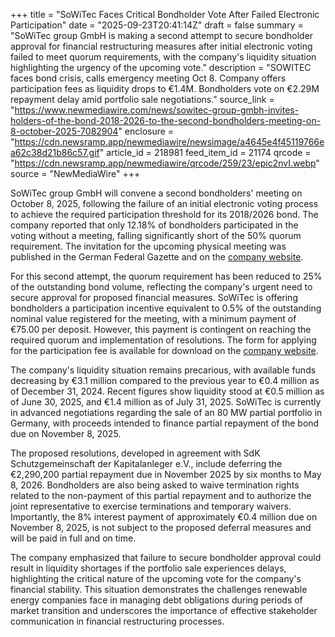+++
title = "SoWiTec Faces Critical Bondholder Vote After Failed Electronic Participation"
date = "2025-09-23T20:41:14Z"
draft = false
summary = "SoWiTec group GmbH is making a second attempt to secure bondholder approval for financial restructuring measures after initial electronic voting failed to meet quorum requirements, with the company's liquidity situation highlighting the urgency of the upcoming vote."
description = "SOWITEC faces bond crisis, calls emergency meeting Oct 8. Company offers participation fees as liquidity drops to €1.4M. Bondholders vote on €2.29M repayment delay amid portfolio sale negotiations."
source_link = "https://www.newmediawire.com/news/sowitec-group-gmbh-invites-holders-of-the-bond-2018-2026-to-the-second-bondholders-meeting-on-8-october-2025-7082904"
enclosure = "https://cdn.newsramp.app/newmediawire/newsimage/a4645e4f45119766ea62c38d21b86c57.gif"
article_id = 218981
feed_item_id = 21174
qrcode = "https://cdn.newsramp.app/newmediawire/qrcode/259/23/epic2nvI.webp"
source = "NewMediaWire"
+++

<p>SoWiTec group GmbH will convene a second bondholders' meeting on October 8, 2025, following the failure of an initial electronic voting process to achieve the required participation threshold for its 2018/2026 bond. The company reported that only 12.18% of bondholders participated in the voting without a meeting, falling significantly short of the 50% quorum requirement. The invitation for the upcoming physical meeting was published in the German Federal Gazette and on the <a href="https://www.sowitec.com" target="_blank" rel="nofollow">company website</a>.</p><p>For this second attempt, the quorum requirement has been reduced to 25% of the outstanding bond volume, reflecting the company's urgent need to secure approval for proposed financial measures. SoWiTec is offering bondholders a participation incentive equivalent to 0.5% of the outstanding nominal value registered for the meeting, with a minimum payment of €75.00 per deposit. However, this payment is contingent on reaching the required quorum and implementation of resolutions. The form for applying for the participation fee is available for download on the <a href="https://www.sowitec.com" target="_blank" rel="nofollow">company website</a>.</p><p>The company's liquidity situation remains precarious, with available funds decreasing by €3.1 million compared to the previous year to €0.4 million as of December 31, 2024. Recent figures show liquidity stood at €0.5 million as of June 30, 2025, and €1.4 million as of July 31, 2025. SoWiTec is currently in advanced negotiations regarding the sale of an 80 MW partial portfolio in Germany, with proceeds intended to finance partial repayment of the bond due on November 8, 2025.</p><p>The proposed resolutions, developed in agreement with SdK Schutzgemeinschaft der Kapitalanleger e.V., include deferring the €2,290,200 partial repayment due in November 2025 by six months to May 8, 2026. Bondholders are also being asked to waive termination rights related to the non-payment of this partial repayment and to authorize the joint representative to exercise terminations and temporary waivers. Importantly, the 8% interest payment of approximately €0.4 million due on November 8, 2025, is not subject to the proposed deferral measures and will be paid in full and on time.</p><p>The company emphasized that failure to secure bondholder approval could result in liquidity shortages if the portfolio sale experiences delays, highlighting the critical nature of the upcoming vote for the company's financial stability. This situation demonstrates the challenges renewable energy companies face in managing debt obligations during periods of market transition and underscores the importance of effective stakeholder communication in financial restructuring processes.</p>